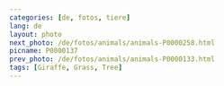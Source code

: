 ```yaml
---
categories: [de, fotos, tiere]
lang: de
layout: photo
next_photo: /de/fotos/animals/animals-P0000258.html
picname: P0000137
prev_photo: /de/fotos/animals/animals-P0000133.html
tags: [Giraffe, Grass, Tree]
---
```

